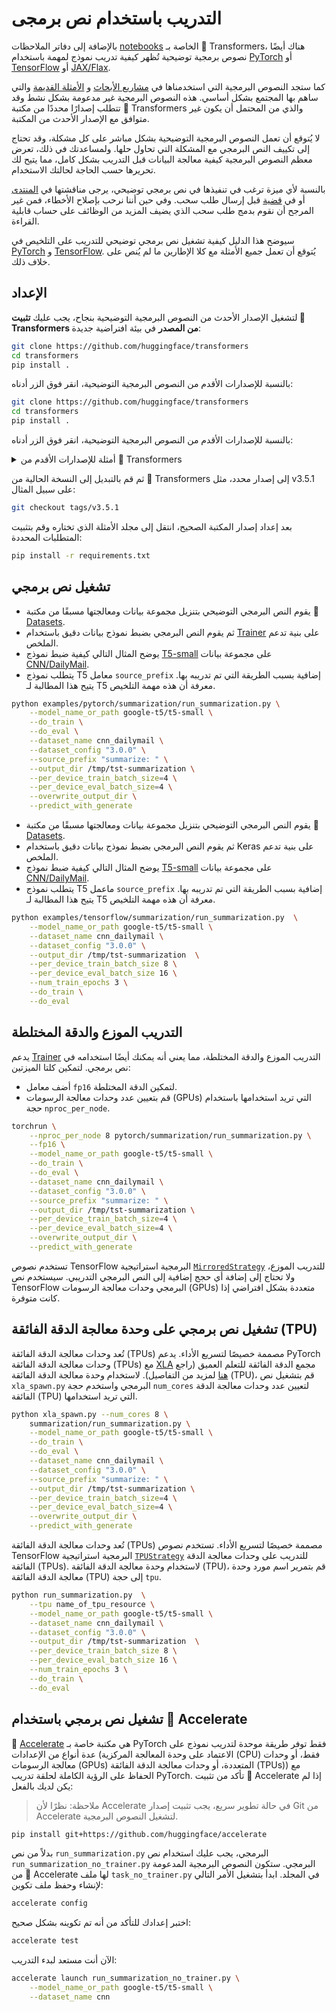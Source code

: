 # التدريب باستخدام نص برمجى

بالإضافة إلى دفاتر الملاحظات [notebooks](./notebooks) الخاصة بـ 🤗 Transformers، هناك أيضًا نصوص برمجية توضيحية تُظهر كيفية تدريب نموذج لمهمة باستخدام [PyTorch](https://github.com/huggingface/transformers/tree/main/examples/pytorch) أو [TensorFlow](https://github.com/huggingface/transformers/tree/main/examples/tensorflow) أو [JAX/Flax](https://github.com/huggingface/transformers/tree/main/examples/flax).

كما ستجد النصوص البرمجية التي استخدمناها في [مشاريع الأبحاث](https://github.com/huggingface/transformers/tree/main/examples/research_projects) و [الأمثلة القديمة](https://github.com/huggingface/transformers/tree/main/examples/legacy) والتي ساهم بها المجتمع بشكل أساسي. هذه النصوص البرمجية غير مدعومة بشكل نشط وقد تتطلب إصدارًا محددًا من مكتبة 🤗 Transformers والذي من المحتمل أن يكون غير متوافق مع الإصدار الأحدث من المكتبة.

لا يُتوقع أن تعمل النصوص البرمجية التوضيحية بشكل مباشر على كل مشكلة، وقد تحتاج إلى تكييف النص البرمجي مع المشكلة التي تحاول حلها. ولمساعدتك في ذلك، تعرض معظم النصوص البرمجية كيفية معالجة البيانات قبل التدريب بشكل كامل، مما يتيح لك تحريرها حسب الحاجة لحالتك الاستخدام.

بالنسبة لأي ميزة ترغب في تنفيذها في نص برمجي توضيحي، يرجى مناقشتها في [المنتدى](https://discuss.huggingface.co/) أو في [قضية](https://github.com/huggingface/transformers/issues) قبل إرسال طلب سحب. وفي حين أننا نرحب بإصلاح الأخطاء، فمن غير المرجح أن نقوم بدمج طلب سحب الذي يضيف المزيد من الوظائف على حساب قابلية القراءة.

سيوضح هذا الدليل كيفية تشغيل نص برمجي توضيحي للتدريب على التلخيص في [PyTorch](https://github.com/huggingface/transformers/tree/main/examples/pytorch/summarization) و [TensorFlow](https://github.com/huggingface/transformers/tree/main/examples/tensorflow/summarization). يُتوقع أن تعمل جميع الأمثلة مع كلا الإطارين ما لم يُنص على خلاف ذلك.

## الإعداد

لتشغيل الإصدار الأحدث من النصوص البرمجية التوضيحية بنجاح، يجب عليك **تثبيت 🤗 Transformers من المصدر** في بيئة افتراضية جديدة:

```bash
git clone https://github.com/huggingface/transformers
cd transformers
pip install .
```

بالنسبة للإصدارات الأقدم من النصوص البرمجية التوضيحية، انقر فوق الزر أدناه:
```bash
git clone https://github.com/huggingface/transformers
cd transformers
pip install .
```

بالنسبة للإصدارات الأقدم من النصوص البرمجية التوضيحية، انقر فوق الزر أدناه:

<details>
  <summary>أمثلة للإصدارات الأقدم من 🤗 Transformers</summary>
	<ul>
		<li><a href="https://github.com/huggingface/transformers/tree/v4.5.1/examples">v4.5.1</a></li>
		<li><a href="https://github.com/huggingface/transformers/tree/v4.4.2/examples">v4.4.2</a></li>
		<li><a href="https://github.com/huggingface/transformers/tree/v4.3.3/examples">v4.3.3</a></li>
		<li><a href="https://github.com/huggingface/transformers/tree/v4.2.2/examples">v4.2.2</a></li>
		<li><a href="https://github.com/huggingface/transformers/tree/v4.1.1/examples">v4.1.1</a></li>
		<li><a href="https://github.com/huggingface/transformers/tree/v4.0.1/examples">v4.0.1</a></li>
		<li><a href="https://github.com/huggingface/transformers/tree/v3.5.1/examples">v3.5.1</a></li>
		<li><a href="https://github.com/huggingface/transformers/tree/v3.4.0/examples">v3.4.0</a></li>
		<li><a href="https://github.com/huggingface/transformers/tree/v3.3.1/examples">v3.3.1</a></li>
		<li><a href="https://github.com/huggingface/transformers/tree/v3.2.0/examples">v3.2.0</a></li>
		<li><a href="https://github.com/huggingface/transformers/tree/v3.1.0/examples">v3.1.0</a></li>
		<li><a href="https://github.com/huggingface/transformers/tree/v3.0.2/examples">v3.0.2</a></li>
		<li><a href="https://github.com/huggingface/transformers/tree/v2.11.0/examples">v2.11.0</a></li>
		<li><a href="https://github.com/huggingface/transformers/tree/v2.10.0/examples">v2.10.0</a></li>
		<li><a href="https://github.com/huggingface/transformers/tree/v2.9.1/examples">v2.9.1</a></li>
		<li><a href="https://github.com/huggingface/transformers/tree/v2.8.0/examples">v2.8.0</a></li>
		<li><a href="https://github.com/huggingface/transformers/tree/v2.7.0/examples">v2.7.0</a></li>
		<li><a href="https://github.com/huggingface/transformers/tree/v2.6.0/examples">v2.6.0</a></li>
		<li><a href="https://github.com/huggingface/transformers/tree/v2.5.1/examples">v2.5.1</a></li>
		<li><a href="https://github.com/huggingface/transformers/tree/v2.4.0/examples">v2.4.0</a></li>
		<li><a href="https://github.com/huggingface/transformers/tree/v2.3.0/examples">v2.3.0</a></li>
		<li><a href="https://github.com/huggingface/transformers/tree/v2.2.0/examples">v2.2.0</a></li>
		<li><a href="https://github.com/huggingface/transformers/tree/v2.1.0/examples">v2.1.1</a></li>
		<li><a href="https://github.com/huggingface/transformers/tree/v2.0.0/examples">v2.0.0</a></li>
		<li><a href="https://github.com/huggingface/transformers/tree/v1.2.0/examples">v1.2.0</a></li>
		<li><a href="https://github.com/huggingface/transformers/tree/v1.1.0/examples">v1.1.0</a></li>
		<li><a href="https://github.com/huggingface/transformers/tree/v1.0.0/examples">v1.0.0</a></li>
	</ul>
</details>

ثم قم بالتبديل إلى النسخة الحالية من 🤗 Transformers إلى إصدار محدد، مثل v3.5.1 على سبيل المثال:

```bash
git checkout tags/v3.5.1
```

بعد إعداد إصدار المكتبة الصحيح، انتقل إلى مجلد الأمثلة الذي تختاره وقم بتثبيت المتطلبات المحددة:

```bash
pip install -r requirements.txt
```

## تشغيل نص برمجي

<frameworkcontent>
<pt>
    
- يقوم النص البرمجي التوضيحي بتنزيل مجموعة بيانات ومعالجتها مسبقًا من مكتبة 🤗 [Datasets](https://huggingface.co/docs/datasets).
- ثم يقوم النص البرمجي بضبط نموذج بيانات دقيق باستخدام [Trainer](https://huggingface.co/docs/transformers/main_classes/trainer) على بنية تدعم الملخص. 
- يوضح المثال التالي كيفية ضبط نموذج [T5-small](https://huggingface.co/google-t5/t5-small) على مجموعة بيانات [CNN/DailyMail](https://huggingface.co/datasets/cnn_dailymail).
- يتطلب نموذج T5 معامل `source_prefix` إضافية بسبب الطريقة التي تم تدريبه بها. يتيح هذا المطالبة لـ T5 معرفة أن هذه مهمة التلخيص.
    
```bash
python examples/pytorch/summarization/run_summarization.py \
    --model_name_or_path google-t5/t5-small \
    --do_train \
    --do_eval \
    --dataset_name cnn_dailymail \
    --dataset_config "3.0.0" \
    --source_prefix "summarize: " \
    --output_dir /tmp/tst-summarization \
    --per_device_train_batch_size=4 \
    --per_device_eval_batch_size=4 \
    --overwrite_output_dir \
    --predict_with_generate
```
</pt>
<tf>
    
- يقوم النص البرمجي التوضيحي بتنزيل مجموعة بيانات ومعالجتها مسبقًا من مكتبة 🤗 [Datasets](https://huggingface.co/docs/datasets/).
- ثم يقوم النص البرمجي بضبط نموذج بيانات دقيق باستخدام Keras على بنية تدعم الملخص.
- يوضح المثال التالي كيفية ضبط نموذج [T5-small](https://huggingface.co/google-t5/t5-small) على مجموعة بيانات [CNN/DailyMail](https://huggingface.co/datasets/cnn_dailymail).
- يتطلب نموذج T5 ماعمل `source_prefix` إضافية بسبب الطريقة التي تم تدريبه بها. يتيح هذا المطالبة لـ T5 معرفة أن هذه مهمة التلخيص.

```bash
python examples/tensorflow/summarization/run_summarization.py  \
    --model_name_or_path google-t5/t5-small \
    --dataset_name cnn_dailymail \
    --dataset_config "3.0.0" \
    --output_dir /tmp/tst-summarization  \
    --per_device_train_batch_size 8 \
    --per_device_eval_batch_size 16 \
    --num_train_epochs 3 \
    --do_train \
    --do_eval
```
</tf>
</frameworkcontent>

## التدريب الموزع والدقة المختلطة

يدعم [Trainer](https://huggingface.co/docs/transformers/main_classes/trainer) التدريب الموزع والدقة المختلطة، مما يعني أنه يمكنك أيضًا استخدامه في نص برمجي. لتمكين كلتا الميزتين:

- أضف معامل `fp16` لتمكين الدقة المختلطة.
- قم بتعيين عدد وحدات معالجة الرسومات (GPUs) التي تريد استخدامها باستخدام حجة `nproc_per_node`.

```bash
torchrun \
    --nproc_per_node 8 pytorch/summarization/run_summarization.py \
    --fp16 \
    --model_name_or_path google-t5/t5-small \
    --do_train \
    --do_eval \
    --dataset_name cnn_dailymail \
    --dataset_config "3.0.0" \
    --source_prefix "summarize: " \
    --output_dir /tmp/tst-summarization \
    --per_device_train_batch_size=4 \
    --per_device_eval_batch_size=4 \
    --overwrite_output_dir \
    --predict_with_generate
```

تستخدم نصوص TensorFlow البرمجية استراتيجية [`MirroredStrategy`](https://www.tensorflow.org/guide/distributed_training#mirroredstrategy) للتدريب الموزع، ولا تحتاج إلى إضافة أي حجج إضافية إلى النص البرمجي التدريبي. سيستخدم نص TensorFlow البرمجي وحدات معالجة الرسومات (GPUs) متعددة بشكل افتراضي إذا كانت متوفرة.

## تشغيل نص برمجي على وحدة معالجة الدقة الفائقة (TPU)

<frameworkcontent>
<pt>
    
تُعد وحدات معالجة الدقة الفائقة (TPUs) مصممة خصيصًا لتسريع الأداء. يدعم PyTorch وحدات معالجة الدقة الفائقة (TPUs) مع [XLA](https://www.tensorflow.org/xla) مجمع الدقة الفائقة للتعلم العميق (راجع [هنا](https://github.com/pytorch/xla/blob/master/README.md) لمزيد من التفاصيل). لاستخدام وحدة معالجة الدقة الفائقة (TPU)، قم بتشغيل نص `xla_spawn.py` البرمجي واستخدم حجة `num_cores` لتعيين عدد وحدات معالجة الدقة الفائقة (TPU) التي تريد استخدامها.

```bash
python xla_spawn.py --num_cores 8 \
    summarization/run_summarization.py \
    --model_name_or_path google-t5/t5-small \
    --do_train \
    --do_eval \
    --dataset_name cnn_dailymail \
    --dataset_config "3.0.0" \
    --source_prefix "summarize: " \
    --output_dir /tmp/tst-summarization \
    --per_device_train_batch_size=4 \
    --per_device_eval_batch_size=4 \
    --overwrite_output_dir \
    --predict_with_generate
```
</pt>
<tf>
    
تُعد وحدات معالجة الدقة الفائقة (TPUs) مصممة خصيصًا لتسريع الأداء. تستخدم نصوص TensorFlow البرمجية استراتيجية [`TPUStrategy`](https://www.tensorflow.org/guide/distributed_training#tpustrategy) للتدريب على وحدات معالجة الدقة الفائقة (TPUs). لاستخدام وحدة معالجة الدقة الفائقة (TPU)، قم بتمرير اسم مورد وحدة معالجة الدقة الفائقة (TPU) إلى حجة `tpu`.
```bash
python run_summarization.py  \
    --tpu name_of_tpu_resource \
    --model_name_or_path google-t5/t5-small \
    --dataset_name cnn_dailymail \
    --dataset_config "3.0.0" \
    --output_dir /tmp/tst-summarization  \
    --per_device_train_batch_size 8 \
    --per_device_eval_batch_size 16 \
    --num_train_epochs 3 \
    --do_train \
    --do_eval
```
</tf>
</frameworkcontent>

## تشغيل نص برمجي باستخدام 🤗 Accelerate

🤗 [Accelerate](https://huggingface.co/docs/accelerate) هي مكتبة خاصة بـ PyTorch فقط توفر طريقة موحدة لتدريب نموذج على عدة أنواع من الإعدادات (الاعتماد على وحدة المعالجة المركزية (CPU) فقط، أو وحدات معالجة الرسومات (GPUs) المتعددة، أو وحدات معالجة الدقة الفائقة (TPUs)) مع الحفاظ على الرؤية الكاملة لحلقة تدريب PyTorch. تأكد من تثبيت 🤗 Accelerate إذا لم يكن لديك بالفعل:

> ملاحظة: نظرًا لأن Accelerate في حالة تطوير سريع، يجب تثبيت إصدار Git من Accelerate لتشغيل النصوص البرمجية.
```bash
pip install git+https://github.com/huggingface/accelerate
```

بدلاً من نص `run_summarization.py` البرمجي، يجب عليك استخدام نص `run_summarization_no_trainer.py` البرمجي. ستكون النصوص البرمجية المدعومة من 🤗 Accelerate لها ملف `task_no_trainer.py` في المجلد. ابدأ بتشغيل الأمر التالي لإنشاء وحفظ ملف تكوين:

```bash
accelerate config
```

اختبر إعدادك للتأكد من أنه تم تكوينه بشكل صحيح:

```bash
accelerate test
```

الآن أنت مستعد لبدء التدريب:

```bash
accelerate launch run_summarization_no_trainer.py \
    --model_name_or_path google-t5/t5-small \
    --dataset_name cnn